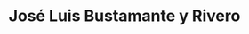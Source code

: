 ---
title: José Luis Bustamante y Rivero
url: /jose-luis-bustamante-y-rivero/
latitude: -16.417
longitude: -71.516
---